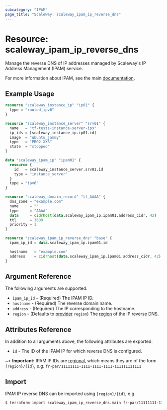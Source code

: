 ```yaml
---
subcategory: "IPAM"
page_title: "Scaleway: scaleway_ipam_ip_reverse_dns"
---
```


# Resource: scaleway_ipam_ip_reverse_dns

Manage the reverse DNS of IP addresses managed by Scaleway's IP Address Management (IPAM) service.

For more information about IPAM, see the main [documentation](https://www.scaleway.com/en/docs/network/vpc/concepts/#ipam).

## Example Usage

```terraform
resource "scaleway_instance_ip" "ip01" {
  type = "routed_ipv6"
}

resource "scaleway_instance_server" "srv01" {
  name   = "tf-tests-instance-server-ips"
  ip_ids = [scaleway_instance_ip.ip01.id]
  image  = "ubuntu_jammy"
  type   = "PRO2-XXS"
  state  = "stopped"
}

data "scaleway_ipam_ip" "ipam01" {
  resource {
    id   = scaleway_instance_server.srv01.id
    type = "instance_server"
  }
  type = "ipv6"
}

resource "scaleway_domain_record" "tf_AAAA" {
  dns_zone = "example.com"
  name     = ""
  type     = "AAAA"
  data     = cidrhost(data.scaleway_ipam_ip.ipam01.address_cidr, 42)
  ttl      = 3600
  priority = 1
}

resource "scaleway_ipam_ip_reverse_dns" "base" {
  ipam_ip_id = data.scaleway_ipam_ip.ipam01.id

  hostname   = "example.com"
  address    = cidrhost(data.scaleway_ipam_ip.ipam01.address_cidr, 42)
}
```

## Argument Reference

The following arguments are supported:

- `ipam_ip_id` - (Required) The IPAM IP ID.
- `hostname` - (Required) The reverse domain name.
- `address` - (Required) The IP corresponding to the hostname.
- `region` - (Defaults to [provider](../index.md#region) `region`) The [region](../guides/regions_and_zones.md#regions) of the IP reverse DNS.

## Attributes Reference

In addition to all arguments above, the following attributes are exported:

- `id` - The ID of the IPAM IP for which reverse DNS is configured.

~> **Important:** IPAM IP IDs are [regional](../guides/regions_and_zones.md#resource-ids), which means they are of the form `{region}/{id}`, e.g. `fr-par/11111111-1111-1111-1111-111111111111`

## Import

IPAM IP reverse DNS can be imported using `{region}/{id}`, e.g.

```bash
$ terraform import scaleway_ipam_ip_reverse_dns.main fr-par/11111111-1111-1111-1111-111111111111
```
